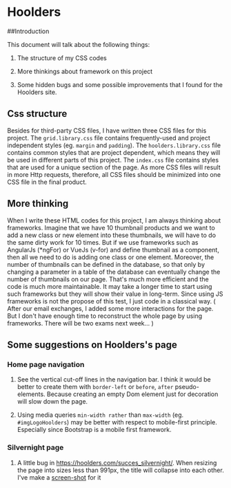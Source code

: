 # Hoolders

##Introduction

This document will talk about the following things:

1. The structure of my CSS codes

2. More thinkings about framework on this project

3. Some hidden bugs and some possible improvements that I found for the Hoolders site.


## Css structure

Besides for third-party CSS files, I have written three CSS files for this project. The `grid.library.css` file contains frequently-used and project independent styles (eg. `margin` and `padding`). The `hoolders.library.css` file contains common styles that are project dependent, which means they will be used in different parts of this project. The `index.css` file contains styles that are used for a unique section of the page. As more CSS files will result in more Http requests, therefore, all CSS files should be minimized into one CSS file in the final product.

## More thinking

When I write these HTML codes for this project, I am always thinking about frameworks. Imagine that we have 10 thumbnail products and we want to add a new class or new element into these thumbnails, we will have to do the same dirty work for 10 times. But if we use frameworks such as AngularJs (\*ngFor) or VueJs (v-for) and define thumbnail as a component, then all we need to do is adding one class or one element. Moreover, the number of thumbnails can be defined in the database, so that only by changing a parameter in a table of the database can eventually change the number of thumbnails on our page. That's much more efficient and the code is much more maintainable. It may take a longer time to start using such frameworks but they will show their value in long-term. Since using JS frameworks is not the propose of this test, I just code in a classical way. ( After our email exchanges, I added some more interactions for the page. But I don't have enough time to reconstruct the whole page by using frameworks. There will be two exams next week... )     

## Some suggestions on Hoolders's page

### Home page navigation

1. See the vertical cut-off lines in the navigation bar. I think it would be better to create them with `border-left` or `before`, `after` pseudo-elements. Because creating an empty Dom element just for decoration will slow down the page.

2. Using media queries `min-width rather` than `max-width` (eg. `#imgLogoHoolders`) may be better with respect to mobile-first principle. Especially since Bootstrap is a mobile first framework.

### Silvernight page

1. A little bug in https://hoolders.com/succes_silvernight/. When resizing the page into sizes less than 991px, the title will collapse into each other. I've make a [screen-shot](./media/title-collapse.png) for it
